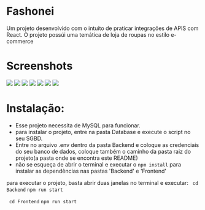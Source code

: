 # Fashonei

Um projeto desenvolvido com o intuito de praticar integrações de APIS com React.
O projeto possúi uma temática de loja de roupas no estilo e-commerce

# Screenshots

<img src='./screenshots/Screenshot1.jpg'>

<img src='./screenshots/Screenshot2.jpg'>

<img src='./screenshots/Screenshot3.jpg'>

<img src='./screenshots/Screenshot4.jpg'>

<img src='./screenshots/Screenshot5.jpg'>

<img src='./screenshots/Screenshot6.jpg'>

<img src='./screenshots/Screenshot7.jpg'>

# Instalação:
+ Esse projeto necessita de MySQL para funcionar.
+ para instalar o projeto, entre na pasta Database e execute o script no seu SGBD.
+ Entre no arquivo .env dentro da pasta Backend e coloque as credenciais do seu banco de dados, coloque também o caminho da pasta raiz do projeto(a pasta onde se encontra este README)
+ não se esqueça de abrir o terminal e executar o ````npm install```` para instalar as dependências nas pastas  'Backend' e 'Frontend'

para executar o projeto, basta abrir duas janelas no terminal e executar:
```` cd Backend````
```` npm run start ````

```` cd Frontend````
```` npm run start ````
